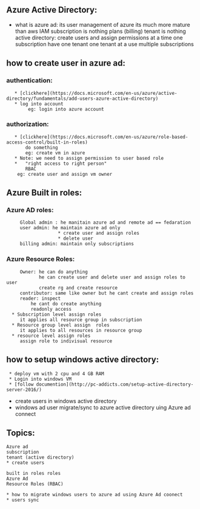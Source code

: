 ## Azure Active Directory:
  * what is azure ad:
    its user management of azure
    its much more mature than aws IAM
      subscription is nothing plans (billing) 
      tenant is nothing active directory:
         create users 
         and assign permissions
      at a time one subscription have one tenant 
      one tenant at a use multiple subscriptions
## how to create user in azure ad:
   ### authentication:
       * [clickhere](https://docs.microsoft.com/en-us/azure/active-directory/fundamentals/add-users-azure-active-directory)
       * log into account
            eg: login into azure account
   ### authorization:
       * [clickhere](https://docs.microsoft.com/en-us/azure/role-based-access-control/built-in-roles)
           do something
           eg: create vm in azure
       * Note: we need to assign permission to user based role
       *   "right access to right person"
           RBAC
        eg: create user and assign vm owner
## Azure Built in roles:
   ### Azure AD roles:
         Global admin : he manitain azure ad and remote ad == fedaration 
         user admin: he maintain azure ad only
                       * create user and assign roles
                       * delete user
         billing admin: maintain only subscriptions
         
   ### Azure Resource Roles:
         Owner: he can do anything 
                he can create user and delete user and assign roles to user
                create rg and create resource
         contributor: same like owner but he cant create and assign roles
         reader: inspect 
             he cant do create anything
             readonly access
      * Subscription level assign roles
         it applies all resource group in subscription 
      * Resource group level assign  roles
         it applies to all resources in resource group
      * resource level assign roles
         assign role to indivisual resource

## how to setup windows active directory: 
     * deploy vm with 2 cpu and 4 GB RAM 
     * Login into windows VM 
     * [follow documention](http://pc-addicts.com/setup-active-directory-server-2016/) 



* create users in windows active directory 
* windows ad user migrate/sync to azure active directory uing Azure ad connect

## Topics:
    Azure ad
    subscription
    tenant (active directory)
    * create users
    
    built in roles roles
    Azure Ad
    Resource Roles (RBAC)
       
    * how to migrate windows users to azure ad using Azure Ad coonect 
    * users sync 
  